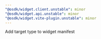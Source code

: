 ```yaml
---
"@osdk/widget.client.unstable": minor
"@osdk/widget.api.unstable": minor
"@osdk/widget.vite-plugin.unstable": minor
---
```


Add target type to widget manifest

